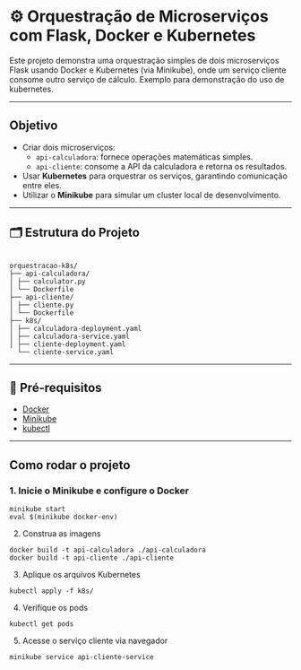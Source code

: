 # ⚙️ Orquestração de Microserviços com Flask, Docker e Kubernetes

Este projeto demonstra uma orquestração simples de dois microserviços Flask usando Docker e Kubernetes (via Minikube), onde um serviço cliente consome outro serviço de cálculo. Exemplo para demonstração do uso de kubernetes.

---

##  Objetivo

- Criar dois microserviços:
  - `api-calculadora`: fornece operações matemáticas simples.
  - `api-cliente`: consome a API da calculadora e retorna os resultados.
- Usar **Kubernetes** para orquestrar os serviços, garantindo comunicação entre eles.
- Utilizar o **Minikube** para simular um cluster local de desenvolvimento.

---

## 🗂️ Estrutura do Projeto

```

orquestracao-k8s/
├── api-calculadora/
│ ├── calculator.py
│ └── Dockerfile
├── api-cliente/
│ ├── cliente.py
│ └── Dockerfile
├── k8s/
│ ├── calculadora-deployment.yaml
│ ├── calculadora-service.yaml
│ ├── cliente-deployment.yaml
  └── cliente-service.yaml
```

---

## 🐳 Pré-requisitos

- [Docker](https://docs.docker.com/get-docker/)
- [Minikube](https://minikube.sigs.k8s.io/docs/start/)
- [kubectl](https://kubernetes.io/docs/tasks/tools/)

---

## Como rodar o projeto

### 1. Inicie o Minikube e configure o Docker

```
minikube start
eval $(minikube docker-env)
```
2. Construa as imagens
```
docker build -t api-calculadora ./api-calculadora
docker build -t api-cliente ./api-cliente
```

3. Aplique os arquivos Kubernetes
```
kubectl apply -f k8s/
```
4. Verifique os pods
```
kubectl get pods
```
5. Acesse o serviço cliente via navegador

```
minikube service api-cliente-service
```